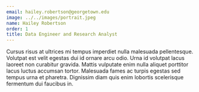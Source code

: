 ```yaml
---
email: hailey.robertson@georgetown.edu
image: ../../images/portrait.jpeg
name: Hailey Robertson
order: 1
title: Data Engineer and Research Analyst
---
```


Cursus risus at ultrices mi tempus imperdiet nulla malesuada pellentesque. Volutpat est velit egestas dui id ornare arcu odio. Urna id volutpat lacus laoreet non curabitur gravida. Mattis vulputate enim nulla aliquet porttitor lacus luctus accumsan tortor. Malesuada fames ac turpis egestas sed tempus urna et pharetra. Dignissim diam quis enim lobortis scelerisque fermentum dui faucibus in.
